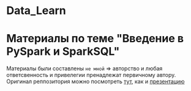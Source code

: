 # Data_Learn
# Материалы по теме "Введение в PySpark и SparkSQL"
Материалы были составлены `не мной` => авторство и любая ответсвенность и привелегии пренадлежат первичному автору.
Оригинал реппозитория можно посмотреть [тут](https://github.com/oleg-agapov/getting-started-with-pyspark-ru), как и [презентацию](https://docs.google.com/presentation/d/18tsU-jCr28U9cg0t8H-iAp36AAgBphwdhCor2Jx87qk)
